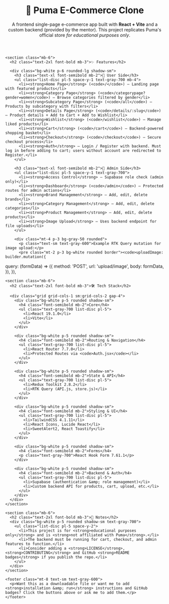<!doctype html>
<html lang="en">
<head>
  <meta charset="utf-8" />
  <meta name="viewport" content="width=device-width, initial-scale=1" />
  <title>Puma E-Commerce Clone — README</title>
  <script src="https://cdn.tailwindcss.com"></script>
  <style>
    pre code { white-space: pre-wrap; }
  </style>
</head>
<body class="bg-gray-50 text-gray-800 antialiased">
  <main class="max-w-4xl mx-auto p-8">
    <header class="mb-8">
      <h1 class="text-4xl font-extrabold mb-2">🐆 Puma E-Commerce Clone</h1>
      <p class="text-gray-600">A frontend single-page e-commerce app built with <strong>React + Vite</strong> and a custom backend (provided by the mentor). This project replicates Puma's official store <em>for educational purposes only</em>.</p>
    </header>

    <section class="mb-6">
      <h2 class="text-2xl font-bold mb-3">✨ Features</h2>

      <div class="bg-white p-6 rounded-lg shadow-sm">
        <h3 class="text-xl font-semibold mb-2">👤 User Side</h3>
        <ul class="list-disc pl-5 space-y-1 text-gray-700 mb-4">
          <li><strong>Home Page</strong> (<code>/</code>) — Landing page with featured products</li>
          <li><strong>Category Page</strong> (<code>/categorypage?gender=women</code>) — Browse categories filtered by gender</li>
          <li><strong>Subcategory Page</strong> (<code>/all</code>) — Products by subcategory with filters</li>
          <li><strong>Details Page</strong> (<code>/details/:slug</code>) — Product details + Add to Cart + Add to Wishlist</li>
          <li><strong>Wishlist</strong> (<code>/wishlist</code>) — Manage liked products</li>
          <li><strong>Cart</strong> (<code>/cart</code>) — Backend-powered shopping basket</li>
          <li><strong>Checkout</strong> (<code>/checkout</code>) — Secure checkout process</li>
          <li><strong>Auth</strong> — Login / Register with backend. Must log in before adding to cart; users without account are redirected to Register.</li>
        </ul>

        <h3 class="text-xl font-semibold mb-2">🔐 Admin Side</h3>
        <ul class="list-disc pl-5 space-y-1 text-gray-700">
          <li><strong>Access Control</strong> — Supabase role check (admin only)</li>
          <li><strong>Dashboard</strong> (<code>/admin</code>) — Protected routes for admin actions</li>
          <li><strong>Brand Management</strong> — Add, edit, delete brands</li>
          <li><strong>Category Management</strong> — Add, edit, delete categories</li>
          <li><strong>Product Management</strong> — Add, edit, delete products</li>
          <li><strong>Image Upload</strong> — Uses backend endpoint for file uploads</li>
        </ul>

        <div class="mt-4 p-3 bg-gray-50 rounded">
          <p class="text-sm text-gray-600">Example RTK Query mutation for image upload:</p>
          <pre class="mt-2 p-3 bg-white rounded border"><code>uploadImage: builder.mutation({
  query: (formData) =&gt; ({
    method: 'POST',
    url: 'upload/image',
    body: formData,
  }),
}),</code></pre>
        </div>
      </div>
    </section>

    <section class="mb-6">
      <h2 class="text-2xl font-bold mb-3">🛠️ Tech Stack</h2>

      <div class="grid grid-cols-1 sm:grid-cols-2 gap-4">
        <div class="bg-white p-5 rounded shadow-sm">
          <h4 class="font-semibold mb-2">Core</h4>
          <ul class="text-gray-700 list-disc pl-5">
            <li>React 19.1.0</li>
            <li>Vite</li>
          </ul>
        </div>

        <div class="bg-white p-5 rounded shadow-sm">
          <h4 class="font-semibold mb-2">Routing & Navigation</h4>
          <ul class="text-gray-700 list-disc pl-5">
            <li>React Router 7.7.0</li>
            <li>Protected Routes via <code>Auth.jsx</code></li>
          </ul>
        </div>

        <div class="bg-white p-5 rounded shadow-sm">
          <h4 class="font-semibold mb-2">State & API</h4>
          <ul class="text-gray-700 list-disc pl-5">
            <li>Redux Toolkit 2.8.2</li>
            <li>RTK Query (API.js, store.js)</li>
          </ul>
        </div>

        <div class="bg-white p-5 rounded shadow-sm">
          <h4 class="font-semibold mb-2">Styling & UI</h4>
          <ul class="text-gray-700 list-disc pl-5">
            <li>TailwindCSS 4.1.11</li>
            <li>React Icons, Lucide React</li>
            <li>SweetAlert2, React Toastify</li>
          </ul>
        </div>

        <div class="bg-white p-5 rounded shadow-sm">
          <h4 class="font-semibold mb-2">Forms</h4>
          <p class="text-gray-700">React Hook Form 7.61.1</p>
        </div>

        <div class="bg-white p-5 rounded shadow-sm">
          <h4 class="font-semibold mb-2">Backend & Auth</h4>
          <ul class="text-gray-700 list-disc pl-5">
            <li>Supabase (authentication &amp; role management)</li>
            <li>Custom backend API for products, cart, upload, etc.</li>
          </ul>
        </div>
      </div>
    </section>

    <section class="mb-6">
      <h2 class="text-2xl font-bold mb-3">📌 Notes</h2>
      <div class="bg-white p-5 rounded shadow-sm text-gray-700">
        <ul class="list-disc pl-5 space-y-2">
          <li>This project is for <strong>educational purposes only</strong> and is <strong>not affiliated with Puma</strong>.</li>
          <li>The backend must be running for cart, checkout, and admin features to function.</li>
          <li>Consider adding a <strong>LICENSE</strong>, <strong>CONTRIBUTING</strong> and GitHub <strong>README badges</strong> if you publish the repo.</li>
        </ul>
      </div>
    </section>

    <footer class="mt-8 text-sm text-gray-600">
      <p>Want this as a downloadable file or want me to add <strong>installation &amp; run</strong> instructions and GitHub badges? Click the buttons above or ask me to add them.</p>
    </footer>
  </main>
</body>
</html>
